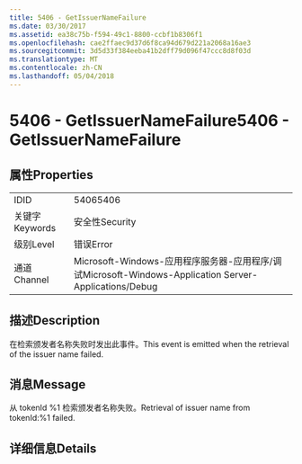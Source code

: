 ```yaml
---
title: 5406 - GetIssuerNameFailure
ms.date: 03/30/2017
ms.assetid: ea38c75b-f594-49c1-8800-ccbf1b8306f1
ms.openlocfilehash: cae2ffaec9d37d6f8ca94d679d221a2068a16ae3
ms.sourcegitcommit: 3d5d33f384eeba41b2dff79d096f47ccc8d8f03d
ms.translationtype: MT
ms.contentlocale: zh-CN
ms.lasthandoff: 05/04/2018
---
```

# <a name="5406---getissuernamefailure"></a><span data-ttu-id="089d1-102">5406 - GetIssuerNameFailure</span><span class="sxs-lookup"><span data-stu-id="089d1-102">5406 - GetIssuerNameFailure</span></span>
## <a name="properties"></a><span data-ttu-id="089d1-103">属性</span><span class="sxs-lookup"><span data-stu-id="089d1-103">Properties</span></span>  
  
|||  
|-|-|  
|<span data-ttu-id="089d1-104">ID</span><span class="sxs-lookup"><span data-stu-id="089d1-104">ID</span></span>|<span data-ttu-id="089d1-105">5406</span><span class="sxs-lookup"><span data-stu-id="089d1-105">5406</span></span>|  
|<span data-ttu-id="089d1-106">关键字</span><span class="sxs-lookup"><span data-stu-id="089d1-106">Keywords</span></span>|<span data-ttu-id="089d1-107">安全性</span><span class="sxs-lookup"><span data-stu-id="089d1-107">Security</span></span>|  
|<span data-ttu-id="089d1-108">级别</span><span class="sxs-lookup"><span data-stu-id="089d1-108">Level</span></span>|<span data-ttu-id="089d1-109">错误</span><span class="sxs-lookup"><span data-stu-id="089d1-109">Error</span></span>|  
|<span data-ttu-id="089d1-110">通道</span><span class="sxs-lookup"><span data-stu-id="089d1-110">Channel</span></span>|<span data-ttu-id="089d1-111">Microsoft-Windows-应用程序服务器-应用程序/调试</span><span class="sxs-lookup"><span data-stu-id="089d1-111">Microsoft-Windows-Application Server-Applications/Debug</span></span>|  
  
## <a name="description"></a><span data-ttu-id="089d1-112">描述</span><span class="sxs-lookup"><span data-stu-id="089d1-112">Description</span></span>  
 <span data-ttu-id="089d1-113">在检索颁发者名称失败时发出此事件。</span><span class="sxs-lookup"><span data-stu-id="089d1-113">This event is emitted when the retrieval of the issuer name failed.</span></span>  
  
## <a name="message"></a><span data-ttu-id="089d1-114">消息</span><span class="sxs-lookup"><span data-stu-id="089d1-114">Message</span></span>  
 <span data-ttu-id="089d1-115">从 tokenId %1 检索颁发者名称失败。</span><span class="sxs-lookup"><span data-stu-id="089d1-115">Retrieval of issuer name from tokenId:%1 failed.</span></span>  
  
## <a name="details"></a><span data-ttu-id="089d1-116">详细信息</span><span class="sxs-lookup"><span data-stu-id="089d1-116">Details</span></span>
